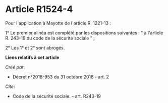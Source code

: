 # Article R1524-4

Pour l'application à Mayotte de l'article R. 1221-13 :

1° Le premier alinéa est complété par les dispositions suivantes : “ à l'article R. 243-19 du code de la sécurité sociale ” ;

2° Les 1° et 2° sont abrogés.

**Liens relatifs à cet article**

_Créé par_:

  - Décret n°2018-953 du 31 octobre 2018 - art. 2

_Cite_:

  - Code de la sécurité sociale. - art. R243-19
